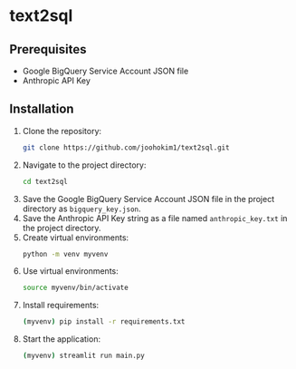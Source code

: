 # text2sql


## Prerequisites

 * Google BigQuery Service Account JSON file
 * Anthropic API Key

## Installation

1. Clone the repository:
    ```sh
    git clone https://github.com/joohokim1/text2sql.git
    ```
2. Navigate to the project directory:
    ```sh
    cd text2sql
    ```
3. Save the Google BigQuery Service Account JSON file in the project directory as `bigquery_key.json`.
4. Save the Anthropic API Key string as a file named `anthropic_key.txt` in the project directory. 
5. Create virtual environments:
    ```sh
    python -m venv myvenv
    ```
6. Use virtual environments:
    ```sh
    source myvenv/bin/activate
    ```
7. Install requirements:
    ```sh
    (myvenv) pip install -r requirements.txt
    ```
8. Start the application:
    ```sh
    (myvenv) streamlit run main.py
    ```
